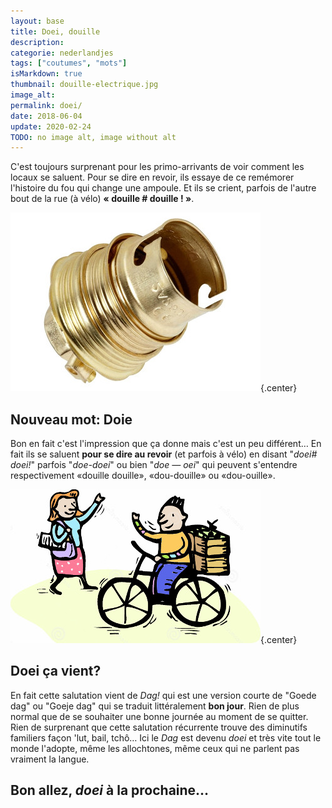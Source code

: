 ```yaml
---
layout: base
title: Doei, douille
description: 
categorie: nederlandjes
tags: ["coutumes", "mots"]
isMarkdown: true
thumbnail: douille-electrique.jpg
image_alt: 
permalink: doei/
date: 2018-06-04
update: 2020-02-24
TODO: no image alt, image without alt
---
```




C'est toujours surprenant pour les primo-arrivants de voir comment les locaux se saluent. Pour se dire en revoir, ils essaye de ce remémorer l'histoire du fou qui change une ampoule. Et ils se crient, parfois de l'autre bout de la rue (à vélo) **« douille # douille ! »**.

![](douille-electrique.jpg){.center}

## Nouveau mot: Doie

Bon en fait c'est l'impression que ça donne mais c'est un peu différent… En fait ils se saluent **pour se dire au revoir** (et parfois à vélo) en disant "*doei# doei!*" parfois "*doe-doei*" ou bien "*doe — oei*" qui peuvent s'entendre respectivement «douille douille», «dou-douille» ou «dou-ouille».

![](doei-op-fiets.jpg){.center}

## Doei ça vient?

En fait cette salutation vient de  *Dag!* qui est une version courte de "Goede dag" ou "Goeje dag" qui se traduit littéralement **bon jour**. Rien de plus normal que de se souhaiter une bonne journée au moment de se quitter. Rien de surprenant que cette salutation récurrente trouve des diminutifs familiers  façon 'lut, bail, tchô… Ici le *Dag* est devenu *doei* et très vite tout le monde l'adopte, même les allochtones, même ceux qui ne parlent pas vraiment la langue.

Bon allez, *doei* à la prochaine…
---